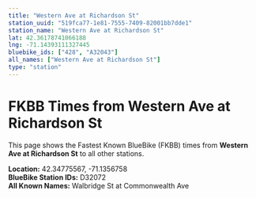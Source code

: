 ```yaml
---
title: "Western Ave at Richardson St"
station_uuid: "519fca77-1e81-7555-7409-82001bb7dde1"
station_name: "Western Ave at Richardson St"
lat: 42.36178741066188
lng: -71.14393111327445
bluebike_ids: ["428", "A32043"]
all_names: ["Western Ave at Richardson St"]
type: "station"
---
```


# FKBB Times from Western Ave at Richardson St

This page shows the Fastest Known BlueBike (FKBB) times from **Western Ave at Richardson St** to all other stations.

**Location:** 42.34775567, -71.1356758  
**BlueBike Station IDs:** D32072  
**All Known Names:** Walbridge St at Commonwealth Ave


